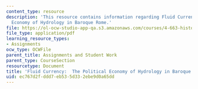 ```yaml
---
content_type: resource
description: 'This resource contains information regarding Fluid Currency:  The Political
  Economy of Hydrology in Baroque Rome.'
file: https://ol-ocw-studio-app-qa.s3.amazonaws.com/courses/4-663-history-of-urban-form-locating-capitalism-producing-early-modern-cities-and-objects-spring-2014/ec767d2fddd7eb535d332ebe9d0a65dd_MIT4_663S14_FluidCurrency.pdf
file_type: application/pdf
learning_resource_types:
- Assignments
ocw_type: OCWFile
parent_title: Assignments and Student Work
parent_type: CourseSection
resourcetype: Document
title: 'Fluid Currency:  The Political Economy of Hydrology in Baroque Rome'
uid: ec767d2f-ddd7-eb53-5d33-2ebe9d0a65dd
---
```

